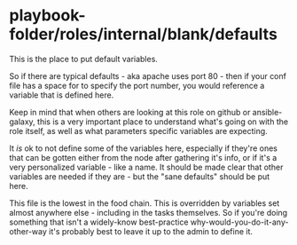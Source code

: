 # playbook-folder/roles/internal/blank/defaults

This is the place to put default variables.

So if there are typical defaults - aka apache uses port 80 - then if your conf file has a space for to specify the port number, you would reference a variable that is defined here.

Keep in mind that when others are looking at this role on github or ansible-galaxy, this is a very important place to understand what's going on with the role itself, as well as what parameters specific variables are expecting.

It _is_ ok to not define some of the variables here, especially if they're ones that can be gotten either from the node after gathering it's info, or if it's a very personalized variable - like a name. It should be made clear that other variables are needed if they are - but the "sane defaults" should be put here.

This file is the lowest in the food chain. This is overridden by variables set almost anywhere else - including in the tasks themselves. So if you're doing something that isn't a widely-know best-practice why-would-you-do-it-any-other-way it's probably best to leave it up to the admin to define it.
